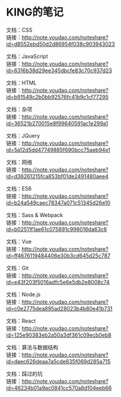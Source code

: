 <h1>KING的笔记</h1>

文档：CSS<br />
链接：http://note.youdao.com/noteshare?id=d8552ebd50d2d86954f038c903943023<br />

文档：JavaScript<br />
链接：http://note.youdao.com/noteshare?id=6316b38d29ee345dbcfe83c70c937d23

文档：HTML<br />
链接：http://note.youdao.com/noteshare?id=b91549c2b0bb92576fc41b9c1cf77295

文档：杂项<br />
链接：http://note.youdao.com/noteshare?id=36521b270015e8f99640591ac1e299a1

文档：JQuery<br />
链接：http://note.youdao.com/noteshare?id=5a12d5dd47749885f690bcc75aeb94e1

文档：网络<br />
链接：http://note.youdao.com/noteshare?id=d36261215fca853bf01de2491480aee4

文档：ES6<br />
链接：http://note.youdao.com/noteshare?id=b24a549caec78347a071c51345d26e10

文档：Sass & Webpack<br />
链接：http://note.youdao.com/noteshare?id=b02511f1ae61c075891c996016da63c6

文档：Vue<br />
链接：http://note.youdao.com/noteshare?id=ff4676119484406e30b3cd645d25c787

文档：Git<br />
链接：http://note.youdao.com/noteshare?id=e43f203f5016adfc5e6e5db2e8008c74

文档：Node.js<br />
链接：http://note.youdao.com/noteshare?id=c0e2775dea895ad28023b4b80e41b731

文档：React<br />
链接：http://note.youdao.com/noteshare?id=125e90383eb2a50a3df361c09ecb0eb8

文档：算法与数据结构<br />
链接：http://note.youdao.com/noteshare?id=daec626deaa7a5cde635f069d285a715

文档：踩过的坑<br />
链接：http://note.youdao.com/noteshare?id=46234b01a9ac0841cc570a8d104eeb66